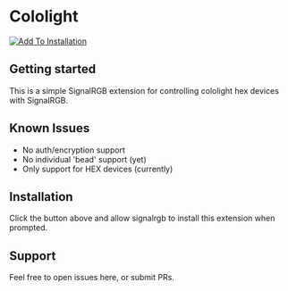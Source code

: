 # Cololight

[![Add To Installation](https://marketplace.signalrgb.com/resources/add-extension-256.png 'Add to My SignalRGB Installation')](signalrgb://extension/install?url=https://gitlab.com/signalrgb/cololight)

## Getting started
This is a simple SignalRGB extension for controlling cololight hex devices with SignalRGB.

## Known Issues
- No auth/encryption support
- No individual 'bead' support (yet)
- Only support for HEX devices (currently)

## Installation
Click the button above and allow signalrgb to install this extension when prompted.

## Support
Feel free to open issues here, or submit PRs.